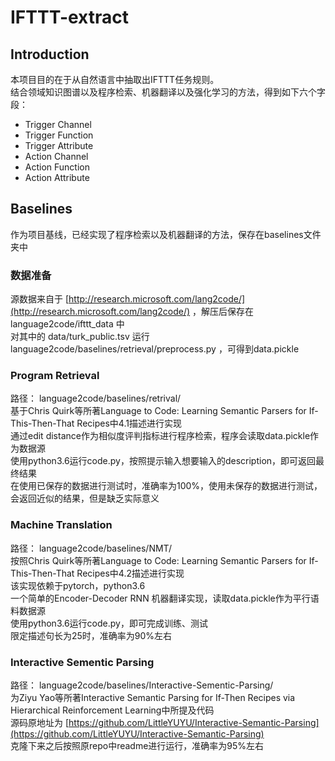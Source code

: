 # IFTTT-extract  
  
## Introduction  
本项目目的在于从自然语言中抽取出IFTTT任务规则。  
结合领域知识图谱以及程序检索、机器翻译以及强化学习的方法，得到如下六个字段：  
- Trigger Channel   
- Trigger Function  
- Trigger Attribute
- Action Channel  
- Action Function  
- Action Attribute  

## Baselines
作为项目基线，已经实现了程序检索以及机器翻译的方法，保存在baselines文件夹中

### 数据准备
源数据来自于 [http://research.microsoft.com/lang2code/](http://research.microsoft.com/lang2code/) ，解压后保存在 language2code/ifttt_data 中  
对其中的 data/turk_public.tsv 运行language2code/baselines/retrieval/preprocess.py ，可得到data.pickle

### Program Retrieval
路径： language2code/baselines/retrival/  
基于Chris Quirk等所著Language to Code: Learning Semantic Parsers for If-This-Then-That Recipes中4.1描述进行实现  
通过edit distance作为相似度评判指标进行程序检索，程序会读取data.pickle作为数据源  
使用python3.6运行code.py，按照提示输入想要输入的description，即可返回最终结果  
在使用已保存的数据进行测试时，准确率为100%，使用未保存的数据进行测试，会返回近似的结果，但是缺乏实际意义  

### Machine Translation  
路径： language2code/baselines/NMT/  
按照Chris Quirk等所著Language to Code: Learning Semantic Parsers for If-This-Then-That Recipes中4.2描述进行实现  
该实现依赖于pytorch，python3.6  
一个简单的Encoder-Decoder RNN 机器翻译实现，读取data.pickle作为平行语料数据源  
使用python3.6运行code.py，即可完成训练、测试  
限定描述句长为25时，准确率为90%左右  

### Interactive Sementic Parsing
路径： language2code/baselines/Interactive-Sementic-Parsing/  
为Ziyu Yao等所著Interactive Semantic Parsing for If-Then Recipes via Hierarchical Reinforcement Learning中所提及代码  
源码原地址为 [https://github.com/LittleYUYU/Interactive-Semantic-Parsing](https://github.com/LittleYUYU/Interactive-Semantic-Parsing)  
克隆下来之后按照原repo中readme进行运行，准确率为95%左右

